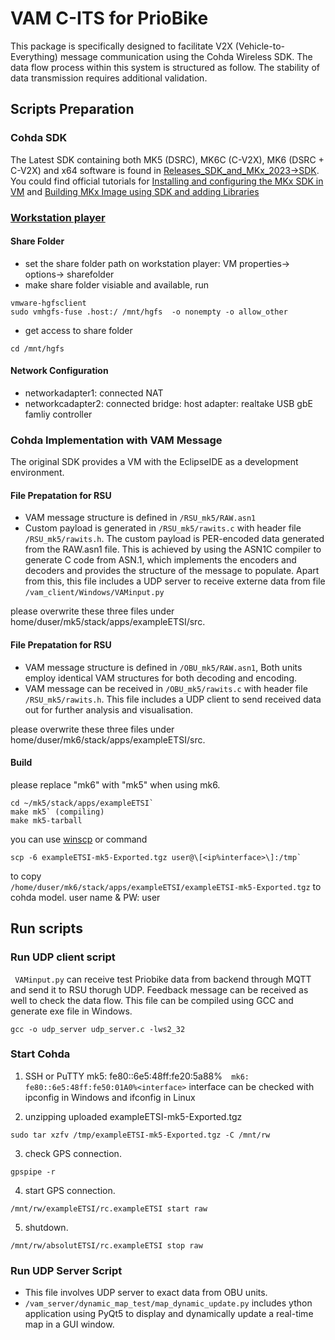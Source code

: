 # VAM C-ITS for PrioBike
This package is specifically designed to facilitate V2X (Vehicle-to-Everything) message communication using the Cohda Wireless SDK. The data flow process within this system is structured as follow. The stability of data transmission requires additional validation.

## Scripts Preparation
### Cohda SDK
The Latest SDK containing both MK5 (DSRC), MK6C (C-V2X), MK6 (DSRC + C-V2X) and x64 software is found in [Releases_SDK_and_MKx_2023->SDK](https://cohdawireless.account.box.com/login?redirect_url=%2Ffolder%2F236504075293). You could find official tutorials for [Installing and configuring the MKx SDK in VM](https://support.cohdawireless.com/hc/en-us/articles/202668864-Installing-and-configuring-the-MKx-SDK) and [Building MKx Image using SDK and adding Libraries](https://support.cohdawireless.com/hc/en-us/articles/115002590143-Building-MKx-Image-using-SDK-and-adding-Libraries)

### [Workstation player](https://www.vmware.com/products/workstation-player/workstation-player-evaluation.html)
#### Share Folder

- set the share folder path on workstation player: VM properties-> options-> sharefolder
- make share folder visiable and available, run
```
vmware-hgfsclient
sudo vmhgfs-fuse .host:/ /mnt/hgfs  -o nonempty -o allow_other
```
- get access to share folder
```
cd /mnt/hgfs
```
#### Network Configuration
- networkadapter1: connected NAT
- networkcadapter2: connected bridge: host adapter: realtake USB gbE famliy controller

### Cohda Implementation with VAM Message

The original SDK provides a VM with the EclipseIDE as a development environment.

#### File Prepatation for RSU
- VAM message structure is defined in <code>/RSU_mk5/RAW.asn1</code>
- Custom payload is generated in <code>/RSU_mk5/rawits.c</code> with header file <code>/RSU_mk5/rawits.h</code>. The custom payload is PER-encoded data generated from the RAW.asn1 file. This is achieved by using the ASN1C compiler to generate C code from ASN.1, which implements the encoders and decoders and provides the structure of the message to populate. Apart from this, this file includes a UDP server to receive externe data from file <code>/vam_client/Windows/VAMinput.py</code>

please overwrite these three files under home/duser/mk5/stack/apps/exampleETSI/src. 

#### File Prepatation for RSU
- VAM message structure is defined in <code>/OBU_mk5/RAW.asn1</code>, Both units employ identical VAM structures for both decoding and encoding.
- VAM message can be received in <code>/OBU_mk5/rawits.c</code> with header file <code>/RSU_mk5/rawits.h</code>. This file includes a UDP client to send received data out for further analysis and visualisation.

please overwrite these three files under home/duser/mk6/stack/apps/exampleETSI/src. 

#### Build 
please replace "mk6" with "mk5" when using mk6.
```
cd ~/mk5/stack/apps/exampleETSI`
make mk5` (compiling)
make mk5-tarball
```
you can use [winscp](https://winscp.net/eng/download.php) or command
``` 
scp -6 exampleETSI-mk5-Exported.tgz user@\[<ip%interface>\]:/tmp` 
```
to copy <code> /home/duser/mk6/stack/apps/exampleETSI/exampleETSI-mk5-Exported.tgz</code> to cohda model.
user name & PW: user

## Run scripts

### Run UDP client script

<code> VAMinput.py</code> can receive test Priobike data from backend through MQTT and send it to RSU thorugh UDP. Feedback message can be received as well to check the data flow. This file can be compiled using GCC and generate exe file in Windows.

``` 
gcc -o udp_server udp_server.c -lws2_32
```

### Start Cohda 

1. SSH or PuTTY 
mk5: fe80::6e5:48ff:fe20:5a88%<interface>` 
mk6: fe80::6e5:48ff:fe50:01A0%<interface>` 
interface can be checked with ipconfig in Windows and ifconfig in Linux

2. unzipping uploaded exampleETSI-mk5-Exported.tgz
```
sudo tar xzfv /tmp/exampleETSI-mk5-Exported.tgz -C /mnt/rw
```

3. check GPS connection. 
```
gpspipe -r
```
4. start GPS connection.
```
/mnt/rw/exampleETSI/rc.exampleETSI start raw
```     

5. shutdown.
```
/mnt/rw/absolutETSI/rc.exampleETSI stop raw
```

### Run UDP Server Script
- This file involves UDP server to exact data from OBU units. 
- <code>/vam_server/dynamic_map_test/map_dynamic_update.py</code> includes ython application using PyQt5 to display and dynamically update a real-time map in a GUI window.


